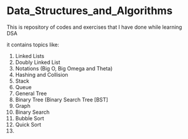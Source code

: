 # Data_Structures_and_Algorithms
This is repository of codes and exercises that I have done while learning DSA

it contains topics like:
1) Linked Lists
2) Doubly Linked List
3) Notations (Big O, Big Omega and Theta)
4) Hashing and Collision
5) Stack
6) Queue
7) General Tree 
8) Binary Tree (Binary Search Tree [BST] 
9) Graph
10) Binary Search 
11) Bubble Sort
12) Quick Sort
13) 
